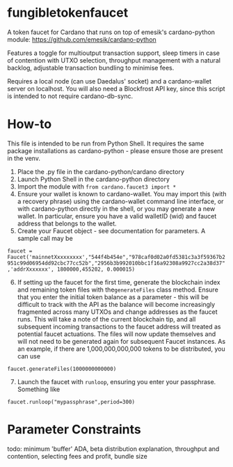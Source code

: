 # fungibletokenfaucet
A token faucet for Cardano that runs on top of emesik's cardano-python module: https://github.com/emesik/cardano-python

Features a toggle for multioutput transaction support, sleep timers in case of contention with UTXO selection, throughput management with a natural backlog, adjustable transaction bundling to minimise fees.

Requires a local node (can use Daedalus' socket) and a cardano-wallet server on localhost. You will also need a Blockfrost API key, since this script is intended to not require cardano-db-sync.

# How-to
This file is intended to be run from Python Shell. It requires the same package installations as cardano-python - please ensure those are present in the venv.

1. Place the .py file in the cardano-python/cardano directory
2. Launch Python Shell in the cardano-python directory
3. Import the module with
```from cardano.faucet3 import *```
4. Ensure your wallet is known to cardano-wallet. You may import this (with a recovery phrase) using the cardano-wallet command line interface, or with cardano-python directly in the shell, or you may generate a new wallet. In particular, ensure you have a valid walletID (wid) and faucet address that belongs to the wallet.
5. Create your Faucet object - see documentation for parameters. A sample call may be

 ```faucet =  Faucet('mainnetXxxxxxxxx',"544f4b454e","978caf0d02a0fd5381c3a3f59367b2951c99d06954dd92cbc77cc52b","2956b3b992010bbc1f16a92308a9927cc2a38d37",'addrXxxxxxx', 1800000,455202, 0.000015)```

6. If setting up the faucet for the first time, generate the blockchain index and remaining token files with the```generateFiles``` class method. Ensure that you enter the initial token balance as a parameter - this will be difficult to track with the API as the balance will become increasingly fragmented across many UTXOs and change addresses as the faucet runs. This will take a note of the current blockchain tip, and all subsequent incoming transactions to the faucet address will treated as potential faucet actuations. The files will now update themselves and will not need to be generated again for subsequent Faucet instances. As an example, if there are 1,000,000,000,000 tokens to be distributed, you can use

```faucet.generateFiles(1000000000000)```

7. Launch the faucet with ```runloop```, ensuring you enter your passphrase. Something like

```faucet.runloop("mypassphrase",period=300)```

# Parameter Constraints
todo: minimum 'buffer' ADA, beta distribution explanation, throughput and contention, selecting fees and profit, bundle size
